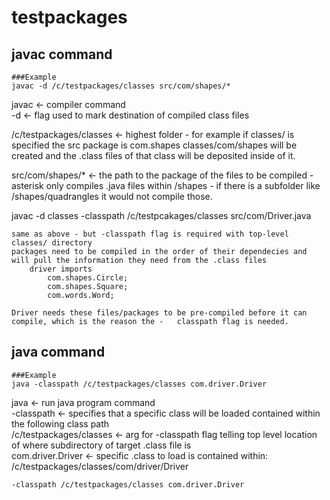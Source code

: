 # testpackages  

## javac command
	###Example
	javac -d /c/testpackages/classes src/com/shapes/*  

javac <- compiler command  
-d <- flag used to mark destination of compiled class files  


/c/testpackages/classes <- highest folder - for example if classes/ is specified the src package is com.shapes classes/com/shapes will be created and the .class files of that class will be deposited inside of it.  


src/com/shapes/* <- the path to the package of the files to be compiled - asterisk only compiles .java files within /shapes - if there is a subfolder like /shapes/quadrangles it would not compile those.  
  
  
javac -d classes -classpath /c/testpcakages/classes src/com/Driver.java  
  
	same as above - but -classpath flag is required with top-level classes/ directory  
	packages need to be compiled in the order of their dependecies and will pull the information they need from the .class files  
		driver imports  
			com.shapes.Circle;  
			com.shapes.Square;  
			com.words.Word;  

	Driver needs these files/packages to be pre-compiled before it can compile, which is the reason the -	classpath flag is needed.  
## java command
	
	###Example
	java -classpath /c/testpackages/classes com.driver.Driver  

java <- run java program command  
-classpath <- specifies that a specific class will be loaded contained within the following class path  
/c/testpackages/classes <- arg for -classpath flag telling top level location of where subdirectory of target .class file is  
com.driver.Driver <- specific .class to load is contained within:  
		/c/testpackages/classes/com/driver/Driver  
		  
	-classpath /c/testpackages/classes com.driver.Driver
